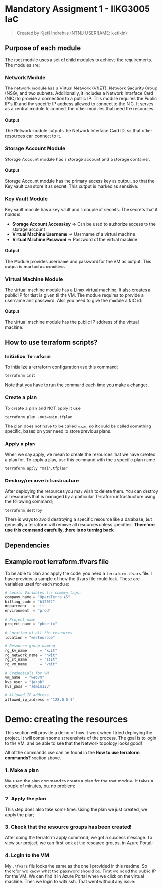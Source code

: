 # Mandatory Assigment 1 - IIKG3005 IaC

> Created by Kjetil Indrehus (NTNU USERNAME: kjetikin)

## Purpose of each module

The root module uses a set of child modules to achieve the requirements. The modules are; 

### Network Module

The network module has a Virtual Network (VNET), Network Security Group (NSG), and two subnets. Additionally, it includes a Network Interface Card (NIC) to provide a connection to a public IP. This module requires the Public IP's ID and the specific IP address allowed to connect to the NIC. It serves as a central module to connect the other modules that need the resources. 

#### Output 

The Network module outputs the Network Interface Card ID, so that other resources can connect to it.


### Storage Account Module

Storage Account module has a storage account and a storage container. 

#### Output

Storage Account module has the primary access key as output, so that the Key vault can store it as secret. This output is marked as sensitive. 


### Key Vault Module

Key vault module has a key vault and a couple of secrets. The secrets that it holds is: 
- **Storage Account Accesskey** => Can be used to authorize access to the storage account 
- **Virtual Machine Username** => Username of a virtual machine 
- **Virtual Machine Password** => Password of the virtual machine

#### Output

The Module provides username and password for the VM as output. This output is marked as sensitive. 


### Virtual Machine Module

The virtual machine module has a Linux virtual machine. It also creates a public IP for that is given til the VM. The module requires to provide a username and password. Also you need to give the module a NIC id. 

#### Output

The virtual machine module has the public IP address of the virtual machine. 


## How to use terraform scripts?

### Initialize Terraform 
To initialize a terraform configuration use this command;

```terminal
terraform init
```
Note that you have to run the command each time you make a changes. 

### Create a plan
To create a plan and NOT apply it use;
```terminal
terraform plan -out=main.tfplan
```
The plan does not have to be called `main`, so it could be called something specific, based on your need to store previous plans.

### Apply a plan 
When we say apply, we mean to create the resources that we have created a plan for. To apply a play, use this command with the a specific plan name

```terminal
terraform apply "main.tfplan"
```

### Destroy/remove infrastructure
After deploying the resources you may wish to delete them. You can destroy all resources that is managed by a particular Terraform infrastructure using the following command;

```terminal
terraform destroy
```

There is ways to avoid destroying a specific resource like a database, but generally a terraform will remove all resources unless specified. **Therefore use this command carefully, there is no turning back**


## Dependencies 


## Example root terraform.tfvars file 

To be able to plan and apply the code, you need a `terraform.tfvars` file. I have provided a sample of how the tfvars file could look. These are variables used for each module:

```tfvars
# Locals Variables for common tags:
company_name = "OperaTerra AS"
billing_code = "b12002"
department   = "it"
environment  = "prod"

# Project name
project_name = "phoenix"

# Location of all the resources
location = "westeurope"

# Resource group naming
rg_kv_name      = "kvit"
rg_network_name = "nwit"
rg_st_name      = "stit"
rg_vm_name      = "vmit"

# Credentials for VM
vm_name  = "webvm"
kvs_user = "jakob"
kvs_pass = "admin123"

# Allowed IP address
allowed_ip_address = "128.0.0.1"

```

# Demo: creating the resources 

This section will provide a demo of how it went when I tried deploying the project. It will contain some screenshots of the process. The goal is to login to the VM, and be able to see that the Network topology looks good! 

All of the commands use can be found in the **How to use terraform commands?** section above. 

### 1. Make a plan

We used the plan command to create a plan for the root module. It takes a couple of minutes, but no problem:

### 2. Apply the plan

This step does also take some time. Using the plan we just created, we apply the plan;


### 3. Check that the resource groups has been created!

After doing the terraform apply command, we got a success message. To view our project, we can first look at the resource groups, in Azure Portal;




### 4. Login to the VM

My `.tfvars` file looks the same as the one I provided in this readme. So therefor we know what the password should be. First we need the public IP for the VM. We can find it in Azure Portal when we click on the virtual machine. Then we login to with ssh.
That went without any issue: 

